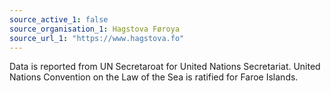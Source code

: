 ```yaml
---
source_active_1: false
source_organisation_1: Hagstova Føroya
source_url_1: "https://www.hagstova.fo"
---
```

Data is reported from UN Secretaroat for United Nations Secretariat. United Nations Convention on the Law of the Sea is ratified for Faroe Islands.
